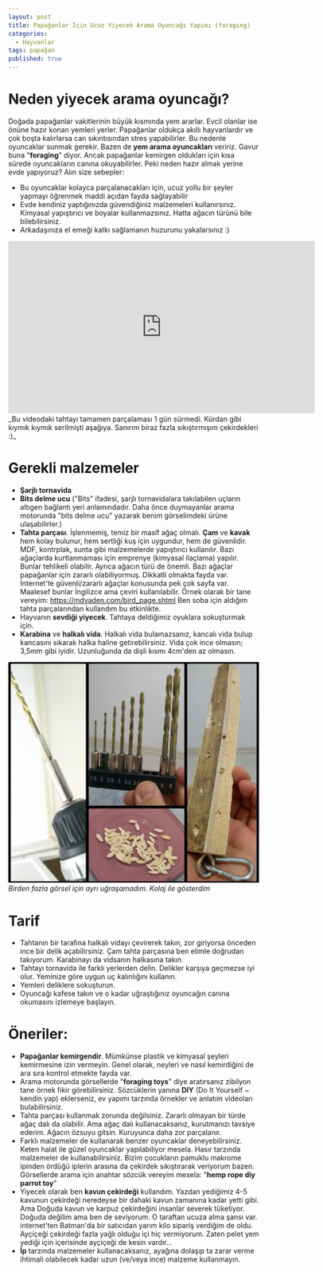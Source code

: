 ```yaml
---
layout: post
title: Papağanlar İçin Ucuz Yiyecek Arama Oyuncağı Yapımı (foraging)
categories:
  - Hayvanlar
tags: papağan
published: true
---
```


# Neden yiyecek arama oyuncağı?
Doğada papağanlar vakitlerinin büyük kısmında yem ararlar. Evcil olanlar ise önüne hazır konan yemleri yerler. Papağanlar oldukça akıllı hayvanlardır ve çok boşta kalırlarsa can sıkıntısından stres yapabilirler. Bu nedenle oyuncaklar sunmak gerekir. Bazen de **yem arama oyuncakları** veririz. Gavur buna "**foraging**" diyor. Ancak papağanlar kemirgen oldukları için kısa sürede oyuncakların canına okuyabilirler. Peki neden hazır almak yerine evde yapıyoruz? Alın size sebepler:
- Bu oyuncaklar kolayca parçalanacakları için, ucuz yollu bir şeyler yapmayı öğrenmek maddi açıdan fayda sağlayabilir
- Evde kendiniz yaptığınızda güvendiğiniz malzemeleri kullanırsınız. Kimyasal yapıştırıcı ve boyalar kullanmazsınız. Hatta ağacın türünü bile bilebilirsiniz.
- Arkadaşınıza el emeği katkı sağlamanın huzurunu yakalarsınız :)
<iframe width="616" height="346" src="https://www.youtube.com/embed/GQ0-tOWdyMs" title="YouTube video player" frameborder="0" allow="accelerometer; autoplay; clipboard-write; encrypted-media; gyroscope; picture-in-picture" allowfullscreen></iframe>
_Bu videodaki tahtayı tamamen parçalaması 1 gün sürmedi. Kürdan gibi kıymık kıymık serilmişti aşağıya. Sanırım biraz fazla sıkıştırmışım çekirdekleri :)_

# Gerekli malzemeler
- **Şarjlı tornavida**
- **Bits delme ucu** ("Bits" ifadesi, şarjlı tornavidalara takılabilen uçların altıgen bağlantı yeri anlamındadır. Daha önce duymayanlar arama motorunda "bits delme ucu" yazarak benim görselimdeki ürüne ulaşabilirler.)
- **Tahta parçası**. İşlenmemiş, temiz bir masif ağaç olmalı. **Çam** ve **kavak** hem kolay bulunur, hem sertliği kuş için uygundur, hem de güvenlidir. MDF, kontrplak, sunta gibi malzemelerde yapıştırıcı kullanılır. Bazı ağaçlarda kurtlanmaması için emprenye (kimyasal ilaçlama) yapılır. Bunlar tehlikeli olabilir. Ayrıca ağacın türü de önemli. Bazı ağaçlar papağanlar için zararlı olabiliyormuş. Dikkatli olmakta fayda var. İnternet'te güvenli/zararlı ağaçlar konusunda pek çok sayfa var. Maalesef bunlar İngilizce ama çeviri kullanılabilir. Örnek olarak bir tane vereyim: <https://mdvaden.com/bird_page.shtml> Ben soba için aldığım tahta parçalarından kullandım bu etkinlikte.
- Hayvanın **sevdiği yiyecek**. Tahtaya deldiğimiz oyuklara sokuşturmak için.
- **Karabina** ve **halkalı vida**. Halkalı vida bulamazsanız, kancalı vida bulup kancasını sıkarak halka haline getirebilirsiniz. Vida çok ince olmasın; 3,5mm gibi iyidir. Uzunluğunda da dişli kısmı 4cm'den az olmasın.

![](/images/2022-02-06-papagan-foraging.jpg)
_Birden fazla görsel için ayrı uğraşamadım. Kolaj ile gösterdim_

# Tarif
- Tahtanın bir tarafına halkalı vidayı çevirerek takın, zor giriyorsa önceden ince bir delik açabilirsiniz. Çam tahta parçasına ben elimle doğrudan takıyorum. Karabinayı da vidsanın halkasına takın.
- Tahtayı tornavida ile farklı yerlerden delin. Delikler karşıya geçmezse iyi olur. Yeminize göre uygun uç kalınlığını kullanın.
- Yemleri deliklere sokuşturun.
- Oyuncağı kafese takın ve o kadar uğraştığınız oyuncağın canına okumasını izlemeye başlayın.

# Öneriler:
- **Papağanlar kemirgendir**. Mümkünse plastik ve kimyasal şeyleri kemirmesine izin vermeyin. Genel olarak, neyleri ve nasıl kemirdiğini de ara sıra kontrol etmekte fayda var.
- Arama motorunda görsellerde "**foraging toys**" diye aratırsanız zibilyon tane örnek fikir görebilirsiniz. Sözcüklerin yanına **DIY** (Do It Yourself ~ kendin yap) eklerseniz, ev yapımı tarzında örnekler ve anlatım videoları bulabilirsiniz.
- Tahta parçası kullanmak zorunda değilsiniz. Zararlı olmayan bir türde ağaç dalı da olabilir. Ama ağaç dalı kullanacaksanız, kurutmanızı tavsiye ederim. Ağacın özsuyu gitsin. Kuruyunca daha zor parçalanır.
- Farklı malzemeler de kullanarak benzer oyuncaklar deneyebilirsiniz. Keten halat ile güzel oyuncaklar yapılabiliyor mesela. Hasır tarzında malzemeler de kullanabilirsiniz. Bizim çocukların pamuklu makrome ipinden ördüğü iplerin arasına da çekirdek sıkıştırarak veriyorum bazen. Görsellerde arama için anahtar sözcük vereyim mesela: "**hemp rope diy parrot toy**"
- Yiyecek olarak ben **kavun çekirdeği** kullandım. Yazdan yediğimiz 4-5 kavunun çekirdeği neredeyse bir dahaki kavun zamanına kadar yetti gibi. Ama Doğuda kavun ve karpuz çekirdeğini insanlar severek tüketiyor. Doğuda değilim ama ben de seviyorum. O taraftan ucuza alma şansı var. internet'ten Batman'da bir satıcıdan yarım kilo sipariş verdiğim de oldu. Ayçiçeği çekirdeği fazla yağlı olduğu içi hiç vermiyorum. Zaten pelet yem yediği için içerisinde ayçiçeği de kesin vardır... 
- **İp** tarzında malzemeler kullanacaksanız, ayağına dolaşıp ta zarar verme ihtimali olabilecek kadar uzun (ve/veya ince) malzeme kullanmayın.
